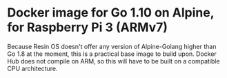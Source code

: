 # Docker image for Go 1.10 on Alpine, for Raspberry Pi 3 (ARMv7)

Because Resin OS doesn't offer any version of Alpine-Golang higher than Go 1.8 at the moment, this is a practical base image to build upon.
Docker Hub does not compile on ARM, so this will have to be built on a compatible CPU architecture.
